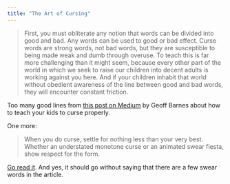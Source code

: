 ```yaml
---
title: "The Art of Cursing"
---
```

<blockquote><p>
  First, you must obliterate any notion that words can be divided into good and bad. Any words can be used to good or bad effect. Curse words are strong words, not bad words, but they are susceptible to being made weak and dumb through overuse. To teach this is far more challenging than it might seem, because every other part of the world in which we seek to raise our children into decent adults is working against you here. And if your children inhabit that world without obedient awareness of the line between good and bad words, they will encounter constant friction.
</p></blockquote>
<p>Too many good lines from <a href="https://medium.com/the-kids-are-alright/98d54281c7b9">this post on Medium</a> by Geoff Barnes about how to teach your kids to curse properly.</p>
<p>One more:</p>
<blockquote><p>
  When you do curse, settle for nothing less than your very best. Whether an understated monotone curse or an animated swear fiesta, show respect for the form.
</p></blockquote>
<p><a href="https://medium.com/the-kids-are-alright/98d54281c7b9">Go read it</a>. And yes, it should go without saying that there are a few swear words in the article.</p>

